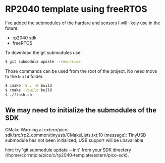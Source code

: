 # RP2040 template using freeRTOS

I've added the submodules of the hardare and sensors I will likely use in the future:
- rp2040 sdk
- freeRTOS

To download the git submodules use:

```bash
$ git submodule update --recursive
```

Those commands can be used from the root of the project. No need move to the `build` folder.

```bash
$ cmake -S . -B build
$ cmake --build build
$ ./flash.sh
```

## We may need to initialize the submodules of the SDK

CMake Warning at extern/pico-sdk/src/rp2_common/tinyusb/CMakeLists.txt:10 (message):
  TinyUSB submodule has not been initialized; USB support will be unavailable

  hint: try 'git submodule update --init' from your SDK directory
  (/home/corretjola/pico/c/rp2040-template/extern/pico-sdk).
